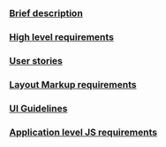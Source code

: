 ### [Brief description](requirements/brief.md)
### [High level requirements](requirements/high-level)
### [User stories](requirements/user-stories)
### [Layout Markup requirements](requirements/layout-markup)
### [UI Guidelines](requirements/ui-guidelines)
### [Application level JS requirements](requirements/app-level)
